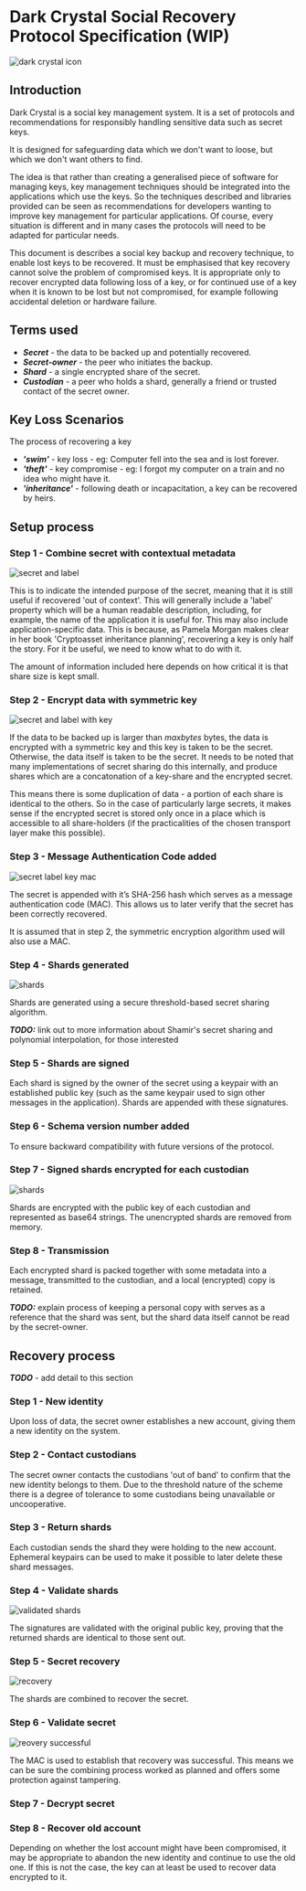 
# Dark Crystal Social Recovery Protocol Specification (WIP)

![dark crystal icon](./assets/dark-crystal-icon_200x200.png)

## Introduction

Dark Crystal is a social key management system.  It is a set of protocols and recommendations for responsibly handling sensitive data such as secret keys. 

It is designed for safeguarding data which we don't want to loose, but which we don't want others to find. 

The idea is that rather than creating a generalised piece of software for managing keys, key management techniques should be integrated into the applications which use the keys. So the techniques described and libraries provided can be seen as recommendations for developers wanting to improve key management for particular applications.  Of course, every situation is different and in many cases the protocols will need to be adapted for particular needs.

This document is describes a social key backup and recovery technique, to enable lost keys to be recovered.  It must be emphasised that key recovery cannot solve the problem of compromised keys. It is appropriate only to recover encrypted data following loss of a key, or for continued use of a key when it is known to be lost but not compromised, for example following accidental deletion or hardware failure. 

## Terms used

- ***Secret*** - the data to be backed up and potentially recovered.
- ***Secret-owner*** - the peer who initiates the backup.
- ***Shard*** - a single encrypted share of the secret. 
- ***Custodian*** - a peer who holds a shard, generally a friend or trusted contact of the secret owner.

## Key Loss Scenarios

The process of recovering a key 

- ***'swim'*** - key loss - eg: Computer fell into the sea and is lost forever.
- ***'theft'*** - key compromise - eg: I forgot my computer on a train and no idea who might have it.
- ***'inheritance'*** - following death or incapacitation, a key can be recovered by heirs.

## Setup process

### Step 1 - Combine secret with contextual metadata

![secret and label](./assets/dc_secret_label.png)

This is to indicate the intended purpose of the secret, meaning that it is still useful if recovered 'out of context'. This will generally include a 'label' property which will be a human readable description, including, for example, the name of the application it is useful for. This may also include application-specific data. This is because, as Pamela Morgan makes clear in her book 'Cryptoasset inheritance planning', recovering a key is only half the story.  For it be useful, we need to know what to do with it.

The amount of information included here depends on how critical it is that share size is kept small.

### Step 2 - Encrypt data with symmetric key

![secret and label with key](./assets/dc_secret_label2.png)

If the data to be backed up is larger than *maxbytes* bytes, the data is encrypted with a symmetric key and this key is taken to be the secret. Otherwise, the data itself is taken to be the secret. It needs to be noted that many implementations of secret sharing do this internally, and produce shares which are a concatonation of a key-share and the encrypted secret.

This means there is some duplication of data - a portion of each share is identical to the others. So in the case of particularly large secrets, it makes sense if the encrypted secret is stored only once in a place which is accessible to all share-holders (if the practicalities of the chosen transport layer make this possible).

### Step 3 - Message Authentication Code added

![secret label key mac](./assets/dc_secret_label3.png)

The secret is appended with it’s SHA-256 hash which serves as a message authentication code (MAC). This allows us to later verify that the secret has been correctly recovered.

It is assumed that in step 2, the symmetric encryption algorithm used will also use a MAC.

### Step 4 - Shards generated

![shards](./assets/dc_shards1.png)

Shards are generated using a secure threshold-based secret sharing algorithm. 

***TODO:*** link out to more information about Shamir's secret sharing and polynomial interpolation, for those interested

### Step 5 - Shards are signed

Each shard is signed by the owner of the secret using a keypair with an established public key (such as the same keypair used to sign other messages in the application). 
Shards are appended with these signatures.

### Step 6 - Schema version number added

To ensure backward compatibility with future versions of the protocol.

### Step 7 - Signed shards encrypted for each custodian

![shards](./assets/dc_shards2.png)

Shards are encrypted with the public key of each custodian and represented as base64 strings. The unencrypted shards are removed from memory. 

### Step 8 - Transmission

Each encrypted shard is packed together with some metadata into a message, transmitted to the custodian, and a local (encrypted) copy is retained.

***TODO:*** explain process of keeping a personal copy with serves as a reference that the shard was sent, but the shard data itself cannot be read by the secret-owner.

## Recovery process

***TODO*** - add detail to this section

### Step 1 - New identity

Upon loss of data, the secret owner establishes a new account, giving them a new identity on the system. 

### Step 2 - Contact custodians

The secret owner contacts the custodians 'out of band' to confirm that the new identity belongs to them. Due to the threshold nature of the scheme there is a degree of tolerance to some custodians being unavailable or uncooperative.

### Step 3 - Return shards

Each custodian sends the shard they were holding to the new account. Ephemeral keypairs can be used to make it possible to later delete these shard messages.

### Step 4 - Validate shards

![validated shards](./assets/validated-shards-sm.png)

The signatures are validated with the original public key, proving that the returned shards are identical to those sent out. 

### Step 5 - Secret recovery

![recovery](./assets/recovery-sm.png)

The shards are combined to recover the secret.

### Step 6 - Validate secret

![reovery successful](./assets/recover-success-sm.png)

The MAC is used to establish that recovery was successful.  This means we can be sure the combining process worked as planned and offers some protection against tampering.

### Step 7 - Decrypt secret

### Step 8 - Recover old account

Depending on whether the lost account might have been compromised, it may be appropriate to abandon the new identity and continue to use the old one. If this is not the case, the key can at least be used to recover data encrypted to it.
